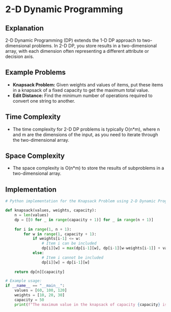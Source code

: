 # 2-D Dynamic Programming

## Explanation

2-D Dynamic Programming (DP) extends the 1-D DP approach to two-dimensional problems. In 2-D DP, you store results in a two-dimensional array, with each dimension often representing a different attribute or decision axis.

## Example Problems

- **Knapsack Problem:** Given weights and values of items, put these items in a knapsack of a fixed capacity to get the maximum total value.
- **Edit Distance:** Find the minimum number of operations required to convert one string to another.

## Time Complexity

- The time complexity for 2-D DP problems is typically O(n*m), where n and m are the dimensions of the input, as you need to iterate through the two-dimensional array.

## Space Complexity

- The space complexity is O(n*m) to store the results of subproblems in a two-dimensional array.

## Implementation

```python
# Python implementation for the Knapsack Problem using 2-D Dynamic Programming

def knapsack(values, weights, capacity):
    n = len(values)
    dp = [[0 for _ in range(capacity + 1)] for _ in range(n + 1)]
    
    for i in range(1, n + 1):
        for w in range(1, capacity + 1):
            if weights[i-1] <= w:
                # Item i can be included
                dp[i][w] = max(dp[i-1][w], dp[i-1][w-weights[i-1]] + values[i-1])
            else:
                # Item i cannot be included
                dp[i][w] = dp[i-1][w]
    
    return dp[n][capacity]

# Example usage:
if __name__ == "__main__":
    values = [60, 100, 120]
    weights = [10, 20, 30]
    capacity = 50
    print(f"The maximum value in the knapsack of capacity {capacity} is: {knapsack(values, weights, capacity)}")
